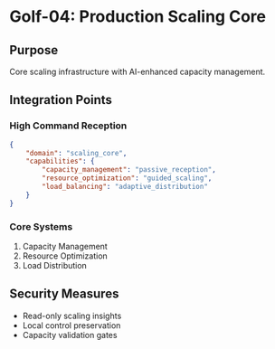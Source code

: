 # Golf-04: Production Scaling Core

## Purpose

Core scaling infrastructure with AI-enhanced capacity management.

## Integration Points

### High Command Reception

```json
{
    "domain": "scaling_core",
    "capabilities": {
        "capacity_management": "passive_reception",
        "resource_optimization": "guided_scaling",
        "load_balancing": "adaptive_distribution"
    }
}
```

### Core Systems

1. Capacity Management
2. Resource Optimization
3. Load Distribution

## Security Measures

- Read-only scaling insights
- Local control preservation
- Capacity validation gates